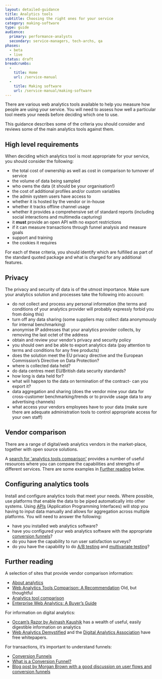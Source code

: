 ```yaml
---
layout: detailed-guidance
title: Analytics tools
subtitle: Choosing the right ones for your service
category: making-software
type: guide
audience:
  primary: performance-analysts 
  secondary: service-managers, tech-archs, qa
phases:
  - beta
  - live
status: draft
breadcrumbs:
  -
    title: Home
    url: /service-manual
  -
    title: Making software
    url: /service-manual/making-software
---
```


There are various web analytics tools available to help you measure how people are using your service. You will need to assess how well a particular tool meets your needs before deciding which one to use.

This guidance describes some of the criteria you should consider and reviews some of the main analytics tools against them.

## High level requirements

When deciding which analytics tool is most appropriate for your service, you should consider the following:


* the total cost of ownership as well as cost in comparison to turnover of service
* the volume of data being sampled
* who owns the data (it should be your organisation!)
* the cost of additional profiles and/or custom variables
* the admin system users have access to
* whether it is hosted by the vendor or in-house
* whether it tracks offline channel usage
* whether it provides a comprehensive set of standard reports (including social interactions and multimedia capturing)
* it **must** provide an open API with no export restrictions
* if it can measure transactions through funnel analysis and measure goals
* support and training
* the cookies it requires

For each of these criteria, you should identify which are fulfilled as part of the standard quoted package and what is charged for any additional features.

## Privacy

The privacy and security of data is of the utmost importance. Make sure your analytics solution and processes take the following into account:

* do not collect and process any personal information (the terms and conditions of your analytics provider will probably expressly forbid you from doing this)
* turn off any data sharing (some suppliers may collect data anonymously for internal benchmarking)
* anonymise IP addresses that your analytics provider collects, by removing the last octet of the address
* obtain and review your vendor’s privacy and security policy
* you should own and be able to export analytics data (pay attention to terms and conditions for any free products)
* does the solution meet the EU privacy directive and the European Commission’s Directive on Data Protection?
* where is collected data held?
* do data centres meet EU/British data security standards?
* how long is data held for?
* what will happen to the data on termination of the contract- can you export it?
* data aggregation and sharing (does the vendor mine your data for cross-customer benchmarking/trends or to provide usage data to any advertising channels)
* what access your vendors employees have to your data (make sure there are adequate administration tools to control appropriate access for your own staff)

## Vendor comparison

There are a range of digital/web analytics vendors in the market-place, together with open source solutions.

A [search for 'analytics tools comparison'](https://www.bing.com/search?q=analytics+tools+comparison) provides a number of useful resources where you can compare the capabilities and strengths of different services. There are some examples in [Further reading](#further-reading) below.

## Configuring analytics tools

Install and configure analytics tools that meet your needs. Where possible, use platforms that enable the data to be piped automatically into other systems.
Using [APIs](https://en.wikipedia.org/wiki/Application_programming_interface) (Application Programming Interfaces) will stop you having to input data manually and allows for aggregation across multiple platforms.
You will need to answer the following:

* have you installed web analytics software?
* have you configured your web analytics software with the appropriate [conversion funnels](https://en.wikipedia.org/wiki/Conversion_funnel)?
* do you have the capability to run user satisfaction surveys?
* do you have the capability to do [A/B testing](https://en.wikipedia.org/wiki/Ab_testing) and [multivariate testing](https://en.wikipedia.org/wiki/Multivariate_testing)?

## Further reading

A selection of sites that provide vendor comparison information:

* [About analytics](http://www.aboutanalytics.com/)
* [Web Analytics Tools Comparison: A Recommendation](http://www.kaushik.net/avinash/web-analytics-tools-comparison-a-recommendation/) Old, but thoughtful
* [Analytics tool comparison](http://www.slideshare.net/shvmdhwn/analytics-tool-comparison)
* [Enterprise Web Analytics: A Buyer’s Guide](http://searchengineland.com/buyers-guides/enterprise-web-analytics-tools-in-the-facebook-era-a-buyers-guide)

For information on digital analytics:

* [Occam’s Razor by Avinash Kaushik](http://www.kaushik.net/avinash/) has a wealth of useful, easily digestible information on analytics
* [Web Analytics Demystified](http://www.webanalyticsdemystified.com/) and the [Digital Analytics Association](http://www.digitalanalyticsassociation.org/) have free whitepapers.

For transactions, it’s important to understand funnels:

* [Conversion Funnels](http://wiki.clicktale.com/Article/Conversion_Funnels)
* [What is a Conversion Funnel?](http://www.webics.com.au/blog/conversion-tracking/conversion-funnel/)
* [Blog post by Morgan Brown with a good discussion on user flows and conversion funnels](http://www.smashingmagazine.com/2012/01/04/stop-designing-pages-start-designing-flows/)

